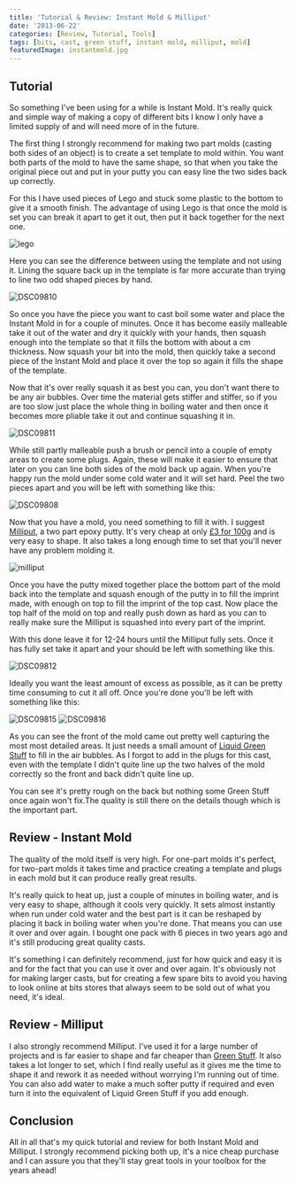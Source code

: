 ```yaml
---
title: 'Tutorial & Review: Instant Mold & Milliput'
date: '2013-06-22'
categories: [Review, Tutorial, Tools]
tags: [bits, cast, green stuff, instant mold, milliput, mold]
featuredImage: instantmold.jpg
---
```


## Tutorial

So something I've been using for a while is Instant Mold. It's really quick and simple way of making a copy of different bits I know I only have a limited supply of and will need more of in the future.

The first thing I strongly recommend for making two part molds (casting both sides of an object) is to create a set template to mold within. You want both parts of the mold to have the same shape, so that when you take the original piece out and put in your putty you can easy line the two sides back up correctly.

For this I have used pieces of Lego and stuck some plastic to the bottom to give it a smooth finish. The advantage of using Lego is that once the mold is set you can break it apart to get it out, then put it back together for the next one.

![lego](lego.jpg)

Here you can see the difference between using the template and not using it. Lining the square back up in the template is far more accurate than trying to line two odd shaped pieces by hand.

![DSC09810](DSC09808.jpg)

So once you have the piece you want to cast boil some water and place the Instant Mold in for a couple of minutes. Once it has become easily malleable take it out of the water and dry it quickly with your hands, then squash enough into the template so that it fills the bottom with about a cm thickness. Now squash your bit into the mold, then quickly take a second piece of the Instant Mold and place it over the top so again it fills the shape of the template.

Now that it's over really squash it as best you can, you don't want there to be any air bubbles. Over time the material gets stiffer and stiffer, so if you are too slow just place the whole thing in boiling water and then once it becomes more pliable take it out and continue squashing it in.

![DSC09811](DSC09811.jpg)

While still partly malleable push a brush or pencil into a couple of empty areas to create some plugs. Again, these will make it easier to ensure that later on you can line both sides of the mold back up again. When you're happy run the mold under some cold water and it will set hard. Peel the two pieces apart and you will be left with something like this:

![DSC09808](DSC09809.jpg)

Now that you have a mold, you need something to fill it with. I suggest [Milliput](http://www.milliput.com/), a two part epoxy putty. It's very cheap at only [£3 for 100g](http://www.amazon.co.uk/dp/B001OBBTMW) and is very easy to shape. It also takes a long enough time to set that you'll never have any problem molding it.

![milliput](milliput.jpg)

Once you have the putty mixed together place the bottom part of the mold back into the template and squash enough of the putty in to fill the imprint made, with enough on top to fill the imprint of the top cast. Now place the top half of the mold on top and really push down as hard as you can to really make sure the Milliput is squashed into every part of the imprint.

With this done leave it for 12-24 hours until the Milliput fully sets. Once it has fully set take it apart and your should be left with something like this.

![DSC09812](DSC09812.jpg)

Ideally you want the least amount of excess as possible, as it can be pretty time consuming to cut it all off. Once you're done you'll be left with something like this:

![DSC09815](DSC09815.jpg)
![DSC09816](DSC09816.jpg)

As you can see the front of the mold came out pretty well capturing the most most detailed areas. It just needs a small amount of [Liquid Green Stuff](http://www.games-workshop.com/en-GB/Citadel-Technical?s=99189956004) to fill in the air bubbles. As I forgot to add in the plugs for this cast, even with the template I didn't quite line up the two halves of the mold correctly so the front and back didn't quite line up.

You can see it's pretty rough on the back but nothing some Green Stuff once again won't fix.The quality is still there on the details though which is the important part.

## Review - Instant Mold

The quality of the mold itself is very high. For one-part molds it's perfect, for two-part molds it takes time and practice creating a template and plugs in each mold but it can produce really great results.

It's really quick to heat up, just a couple of minutes in boiling water, and is very easy to shape, although it cools very quickly. It sets almost instantly when run under cold water and the best part is it can be reshaped by placing it back in boiling water when you're done. That means you can use it over and over again. I bought one pack with 6 pieces in two years ago and it's still producing great quality casts.

It's something I can definitely recommend, just for how quick and easy it is and for the fact that you can use it over and over again. It's obviously not for making larger casts, but for creating a few spare bits to avoid you having to look online at bits stores that always seem to be sold out of what you need, it's ideal.

## Review - Milliput

I also strongly recommend Milliput. I've used it for a large number of projects and is far easier to shape and far cheaper than [Green Stuff](http://www.games-workshop.com/en-GB/Green-Stuff). It also takes a lot longer to set, which I find really useful as it gives me the time to shape it and rework it as needed without worrying I'm running out of time. You can also add water to make a much softer putty if required and even turn it into the equivalent of Liquid Green Stuff if you add enough.

## Conclusion

All in all that's my quick tutorial and review for both Instant Mold and Milliput. I strongly recommend picking both up, it's a nice cheap purchase and I can assure you that they'll stay great tools in your toolbox for the years ahead!
